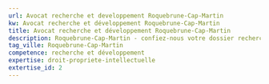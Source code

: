 ```yaml
---
url: Avocat recherche et developpement Roquebrune-Cap-Martin
kw: Avocat recherche et développement Roquebrune-Cap-Martin
title: Avocat recherche et développement Roquebrune-Cap-Martin
description: Roquebrune-Cap-Martin - confiez-nous votre dossier recherche et développement
tag_ville: Roquebrune-Cap-Martin
competence: recherche et développement
expertise: droit-propriete-intellectuelle
extertise_id: 2
---
```

